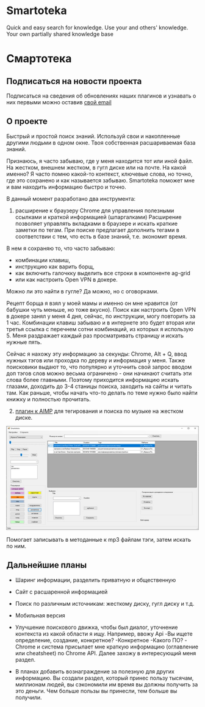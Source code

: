 # Smartoteka
Quick and easy search for knowledge. Use your and others' knowledge. Your own partially shared knowledge base




# Смартотека

## Подписаться на новости проекта
Подписаться на сведения об обновлениях наших плагинов и узнавать о них первыми можно оставив [свой email](https://forms.gle/LumNBP6Ek4zuVy9N6)

## О проекте
Быстрый и простой поиск знаний. Используй свои и накопленные другими людьми в одном окне. Твоя собственная расшариваемая база знаний.

Признаюсь, я часто забываю, где у меня находится тот или иной файл. На жестком, внешнем жестком, в гугл диске или на почте. На какой именно? Я часто помню какой-то контекст, ключевые слова, но точно, где это сохранено и как называется забываю. Smartoteka поможет мне и вам находить информацию быстро и точно.

В данный момент разработано два инструмента:
1) расширение к браузеру Chrome для управления полезными ссылками и краткой информацией (шпаргалками)
Расширение позволяет управлять вкладками в браузере и искать краткие заметки по тегам. При поиске предлагает дополнить тегами в соответствии с тем, что есть в базе знаний, т.е. экономит время.

В нем я сохраняю то, что часто забываю: 
- комбинации клавиш, 
- инструкцию как варить борщ, 
- как включить галочкку выделить все строки в компоненте ag-grid 
- или как настроить Open VPN в докере.

Можно ли это найти в гугле? Да можно, но с оговорками. 

Рецепт борща я взял у моей мамы и именно он мне нравится (от бабушки чуть меньше, но тоже вкусно). Поиск как настроить Open VPN в докере занял у меня 4 дня, сейчас, по инструкции, могу повторить за 1 час. Комбинации клавиш забываю и в интернете это будет вторая или третья ссылка с перечнем сотни комбинаций, из которых я использую 5. Меня раздражает каждый раз просматривать страницу и искать нужные пять.

Сейчас я нахожу эту информацию за секунды: Chrome, Alt + Q, ввод нужных тэгов или проходка по дереву и информация у меня. Также поисковики выдают то, что популярно и уточнить свой запрос вводом доп тэгов слов можно весьма ограничено - они начинают считать эти слова более главными. Поэтому приходится информацию искать глазами, доходить до 3-4 станицы поиска, заходить на сайты и читать там.  Как раньше, чтобы начать что-то делать по теме нужно было найти книжку и полностью прочитать.

2) [плагин к AIMP](https://github.com/Smartoteka/aimp_plugin) для тегирования и поиска по музыке на жестком диске.

![main_window](https://raw.githubusercontent.com/Smartoteka/aimp_plugin/main/docs/images/main_window.jpg)

Помогает записывать в методанные к mp3 файлам тэги, затем искать по ним.

## Дальнейшие планы

- Шаринг информации, разделить приватную и общественную
- Сайт с расшаренной информацией
- Поиск по различным источникам: жесткому диску, гугл диску и т.д.
- Мобильная версия
- Улучшение поискового движка, чтобы был диалог, уточнение контекста из какой области я ищу. Например, 
ввожу Api 
-Вы ищете определение, создание, конкретное?
-Конкретное
-Какого ПО?
-Chrome
и система присылает мне краткую информацию (оглавление или cheatsheet) по Chrome API. Далее захожу в интересующий меня раздел.

- В планах добавить вознаграждение за полезную для других информацию. Вы создали раздел, который принес пользу тысячам, миллионам людей, вы сэкономили им время вы должны получить за это деньги. Чем больше пользы вы принесли, тем больше вы получили.


